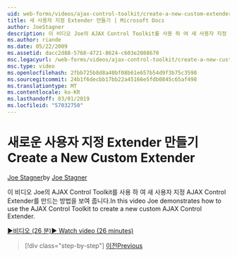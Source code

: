 ```yaml
---
uid: web-forms/videos/ajax-control-toolkit/create-a-new-custom-extender
title: 새 사용자 지정 Extender 만들기 | Microsoft Docs
author: JoeStagner
description: 이 비디오 Joe의 AJAX Control Toolkit를 사용 하 여 새 사용자 지정 AJAX Control Extender를 만드는 방법을 보여 줍니다.
ms.author: riande
ms.date: 05/22/2009
ms.assetid: dacc2d88-5768-4721-8624-c603e2088670
msc.legacyurl: /web-forms/videos/ajax-control-toolkit/create-a-new-custom-extender
msc.type: video
ms.openlocfilehash: 2fbb725b8d8a40bf08b61e657b54d9f3b75c3590
ms.sourcegitcommit: 24b1f6decbb17bb22a45166e5fdb0845c65af498
ms.translationtype: MT
ms.contentlocale: ko-KR
ms.lasthandoff: 03/01/2019
ms.locfileid: "57032750"
---
```

<a name="create-a-new-custom-extender"></a><span data-ttu-id="62047-103">새로운 사용자 지정 Extender 만들기</span><span class="sxs-lookup"><span data-stu-id="62047-103">Create a New Custom Extender</span></span>
====================
<span data-ttu-id="62047-104">[Joe Stagner](https://github.com/JoeStagner)</span><span class="sxs-lookup"><span data-stu-id="62047-104">by [Joe Stagner](https://github.com/JoeStagner)</span></span>

<span data-ttu-id="62047-105">이 비디오 Joe의 AJAX Control Toolkit를 사용 하 여 새 사용자 지정 AJAX Control Extender를 만드는 방법을 보여 줍니다.</span><span class="sxs-lookup"><span data-stu-id="62047-105">In this video Joe demonstrates how to use the AJAX Control Toolkit to create a new custom AJAX Control Extender.</span></span>

[<span data-ttu-id="62047-106">&#9654;비디오 (26 분)</span><span class="sxs-lookup"><span data-stu-id="62047-106">&#9654; Watch video (26 minutes)</span></span>](https://channel9.msdn.com/Blogs/ASP-NET-Site-Videos/create-a-new-custom-extender)

> [!div class="step-by-step"]
> [<span data-ttu-id="62047-107">이전</span><span class="sxs-lookup"><span data-stu-id="62047-107">Previous</span></span>](editor-control-custom.md)
